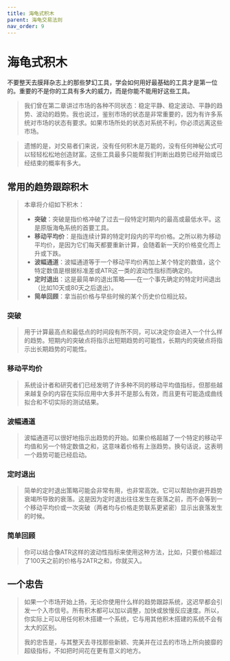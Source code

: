 ```yaml
---
title: 海龟式积木
parent: 海龟交易法则
nav_order: 9
---
```


# 海龟式积木

不要整天去膜拜杂志上的那些梦幻工具，学会如何用好最基础的工具才是第一位的。重要的不是你的工具有多大的威力，而是你能不能用好这些工具。

> 我们曾在第二章讲过市场的各种不同状态：稳定平静、稳定波动、平静的趋势、波动的趋势。我也说过，鉴别市场的状态是非常重要的，因为有许多系统对市场的状态有要求。如果市场所处的状态对系统不利，你必须远离这些市场。

> 遗憾的是，对交易者们来说，没有任何积木是万能的，没有任何神秘公式可以轻轻松松地创造财富。这些工具最多只能帮我们判断出趋势已经开始或已经结束的概率有多大。

## 常用的趋势跟踪积木

> 本章将介绍如下积木：
> - **突破**：突破是指价格冲破了过去一段特定时期内的最高或最低水平。这是原版海龟系统的首要工具。
> - **移动平均价**：是指连续计算的特定时段内的平均价格。之所以称为移动平均价，是因为它们每天都要重新计算，会随着新一天的价格变化而上升或下跌。
> - **波幅通道**：波幅通道等于一个移动平均价再加上某个特定的数值，这个特定数值是根据标准差或ATR这一类的波动性指标而确定的。
> - **定时退出**：这是最简单的退出策略——在一个事先确定的特定时间退出（比如10天或80天之后退出）。
> - **简单回顾**：拿当前价格与早些时候的某个历史价位相比较。

### 突破

> 用于计算最高点和最低点的时间段有所不同，可以决定你会进入一个什么样的趋势。短期内的突破点将指示出短期趋势的可能性，长期内的突破点将指示出长期趋势的可能性。

### 移动平均价

> 系统设计者和研究者们已经发明了许多种不同的移动平均值指标，但那些越来越复杂的内容在实际应用中大多并不是那么有效，而且更有可能造成曲线拟合和不切实际的测试结果。

### 波幅通道

> 波幅通道可以很好地指示出趋势的开始。如果价格超越了一个特定的移动平均值和另一个特定数值之和，这意味着价格有上涨趋势。换句话说，这表明一个趋势可能已经启动。

### 定时退出

> 简单的定时退出策略可能会非常有用，也非常高效。它可以帮助你避开趋势衰竭所导致的衰落。这是因为定时退出往往发生在衰落之前，而不会等到一个移动平均价或一次突破（两者均与价格走势联系更紧密）显示出衰落发生的时候。

### 简单回顾

> 你可以结合像ATR这样的波动性指标来使用这种方法，比如，只要价格超过了100天之前的价格与2ATR之和，你就买入。

## 一个忠告

> 如果一个市场开始上扬，无论你使用什么样的趋势跟踪系统，这迟早都会引发一个入市信号。所有积木都可以加以调整，加快或放慢反应速度。所以，你实际上可以用任何积木搭建一个系统，它与用其他积木搭建的系统不会有太大的区别。
> 
> 我的忠告是，与其整天去寻找那些新颖、完美并在过去的市场上所向披靡的超级指标，不如把时间花在更有意义的地方。













